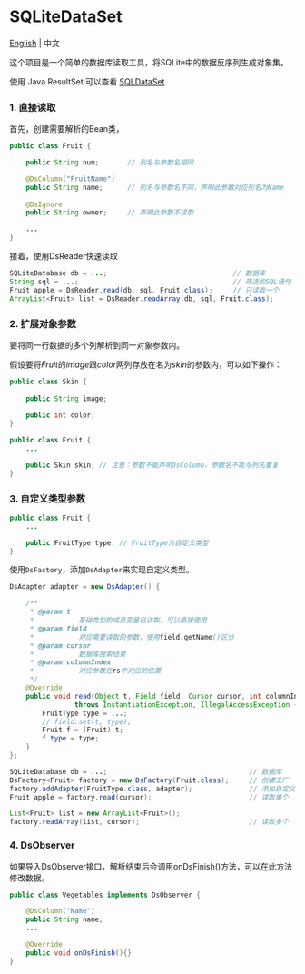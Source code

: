 SQLiteDataSet
===================================
[English](README.md) | 中文

这个项目是一个简单的数据库读取工具，将SQLite中的数据反序列生成对象集。

使用 Java ResultSet 可以查看 [SQLDataSet](https://github.com/Yeamy/SQLDataSet/)

### 1. 直接读取
首先，创建需要解析的Bean类，

```java
public class Fruit {

    public String num;       // 列名与参数名相同

    @DsColumn("FruitName")
    public String name;      // 列名与参数名不同，声明此参数对应列名为Name
    
    @DsIgnore
    public String owner;     // 声明此参数不读取

    ...
}

```
接着，使用DsReader快速读取

```java
SQLiteDatabase db = ...;                               // 数据库
String sql = ...;                                      // 筛选的SQL语句
Fruit apple = DsReader.read(db, sql, Fruit.class);     // 只读取一个
ArrayList<Fruit> list = DsReader.readArray(db, sql, Fruit.class);
```


### 2. 扩展对象参数
要将同一行数据的多个列解析到同一对象参数内。

假设要将*Fruit*的*image*跟*color*两列存放在名为*skin*的参数内，可以如下操作：

```java
public class Skin {
    
    public String image;
    
    public int color;
}

public class Fruit {
    ...

    public Skin skin; // 注意：参数不能声明DsColumn，参数名不能与列名重复
}

```
### 3. 自定义类型参数
    
```java
public class Fruit {
    ...

    public FruitType type; // FruitType为自定义类型
}

```
    
使用`DsFactory`，添加`DsAdapter`来实现自定义类型。

```java
DsAdapter adapter = new DsAdapter() {

    /**
     * @param t
     *           基础类型的成员变量已读取，可以直接使用
     * @param field
     *           对应需要读取的参数，使用field.getName()区分
     * @param cursor
     *           数据库搜索结果
     * @param columnIndex
     *           对应参数在rs中对应的位置
     */
    @Override
    public void read(Object t, Field field, Cursor cursor, int columnIndex)
                throws InstantiationException, IllegalAccessException {
        FruitType type = ...;
        // field.set(t, type);
        Fruit f = (Fruit) t;
        f.type = type;
    }
};

SQLiteDatabase db = ...;                                   // 数据库
DsFactory<Fruit> factory = new DsFactory(Fruit.class);     // 创建工厂
factory.addAdapter(FruitType.class, adapter);              // 添加自定义类型
Fruit apple = factory.read(cursor);                        // 读取单个

List<Fruit> list = new ArrayList<Fruit>();
factory.readArray(list, cursor);                           // 读取多个
```


### 4. DsObserver
如果导入DsObserver接口，解析结束后会调用onDsFinish()方法，可以在此方法修改数据。

```java
public class Vegetables implements DsObserver {

    @DsColumn("Name")
    public String name;
    ...

    @Override
    public void onDsFinish(){}
}

```
